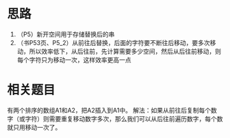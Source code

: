 # 思路
1. （P5）新开空间用于存储替换后的串
2. （书P53页、P5_2）从前往后替换，后面的字符要不断往后移动，要多次移动，所以效率低下，从后往前，先计算需要多少空间，然后从后往前移动，则每个字符只为移动一次，这样效率更高一点

# 相关题目
有两个排序的数组A1和A2，把A2插入到A1中。
解法：如果从前往后复制每个数字（或字符）则需要重复移动数字多次，那么我们可以从后往前遍历数字，每个数就只用移动一次了。